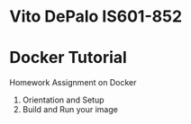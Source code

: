 # Vito DePalo IS601-852
# Docker Tutorial
Homework Assignment on Docker
1. Orientation and Setup
2. Build and Run your image
